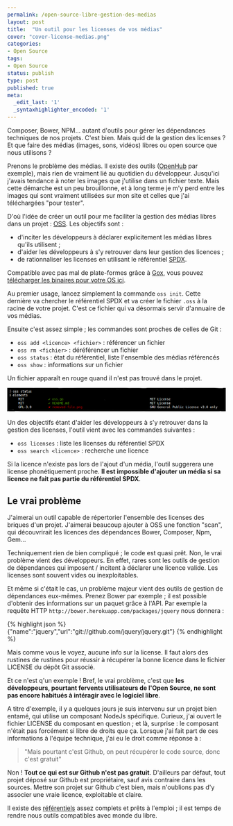 ```yaml
---
permalink: /open-source-libre-gestion-des-medias
layout: post
title:  "Un outil pour les licenses de vos médias"
cover: "cover-license-medias.png"
categories:
- Open Source
tags:
- Open Source
status: publish
type: post
published: true
meta:
  _edit_last: '1'
  _syntaxhighlighter_encoded: '1'
---
```


Composer, Bower, NPM... autant d'outils pour gérer les dépendances techniques de nos projets. C'est bien. Mais quid de la gestion des licenses ? Et que 
faire des médias (images, sons, vidéos) libres ou open source que nous utilisons ?

Prenons le problème des médias. Il existe des outils ([OpenHub](https://www.openhub.net) par exemple), mais rien de vraiment lié au quotidien du développeur. Jusqu'ici j'avais tendance à noter les images que j'utilise dans un fichier texte. Mais cette 
démarche est un peu brouillonne, et à long terme je m'y perd entre les images qui sont vraiment utilisées sur mon site et celles que j'ai 
téléchargées "pour tester".

D'où l'idée de créer un outil pour me faciliter la gestion des médias libres dans un projet : [OSS](https://github.com/Halleck45/OSS). Les objectifs sont :

+ d'inciter les développeurs à déclarer explicitement les médias libres qu'ils utilisent ;
+ d'aider les développeurs à s'y retrouver dans leur gestion des licences ;
+ de rationnaliser les licenses en utilisant le référentiel [SPDX](http://spdx.org/licenses/).

Compatible avec pas mal de plate-formes grâce à [Gox](https://github.com/mitchellh/gox), vous pouvez [télécharger les binaires pour votre OS ici](https://bintray.com/halleck45/OSS/bin/view).

Au premier usage, lancez simplement la commande `oss init`. Cette dernière va chercher le référentiel SPDX et va créer le fichier `.oss` à la racine de votre projet. 
C'est ce fichier qui va désormais servir d'annuaire de vos médias.

Ensuite c'est assez simple ; les commandes sont proches de celles de Git :

+ `oss add <licence> <fichier>` : référencer un fichier
+ `oss rm <fichier>` : déréférencer un fichier
+ `oss status` : état du référentiel, liste l'ensemble des médias référencés
+ `oss show` <fichier> : informations sur un fichier

Un fichier apparaît en rouge quand il n'est pas trouvé dans le projet.

![Exemple de sortie de la commande oss status](/images/2015-02-oss.png)

Un des objectifs étant d'aider les développeurs à s'y retrouver dans la gestion des licenses, l'outil vient avec les commandes suivantes :

+ `oss licenses` : liste les licenses du référentiel SPDX
+ `oss search <licence>` : recherche une licence

Si la licence n'existe pas lors de l'ajout d'un média, l'outil suggerera une license phonétiquement proche. 
**Il est impossible d'ajouter un média si sa licence ne fait pas partie du référentiel SPDX**.
 
## Le vrai problème

J'aimerai un outil capable de répertorier l'ensemble des licenses des briques d'un projet. J'aimerai beaucoup 
ajouter à OSS une fonction "scan", qui découvrirait les licences des dépendances Bower, Composer, Npm, Gem...

Techniquement rien de bien compliqué ; le code est quasi prêt. Non, le vrai problème vient des développeurs. En effet, 
rares sont les outils de gestion de dépendances qui imposent / incitent à déclarer une licence valide. Les licenses sont souvent vides ou inexploitables.

Et même si c'était le cas, un problème majeur vient des outils de gestion de dépendances eux-mêmes. Prenez Bower par exemple ; il est possible 
d'obtenir des informations sur un paquet grâce à l'API. Par exemple la requête HTTP `http://bower.herokuapp.com/packages/jquery` nous donnera : 

{% highlight json %}
{"name":"jquery","url":"git://github.com/jquery/jquery.git"}
{% endhighlight %}

Mais comme vous le voyez, aucune info sur la license. Il faut alors des rustines de rustines pour réussir à récupérer la bonne licence dans le fichier LICENSE du dépôt Git associé.

Et ce n'est q'un exemple ! Bref, le vrai problème, c'est que **les développeurs, pourtant fervents utilisateurs de l'Open Source, ne sont pas encore 
habitués à intéragir avec le logiciel libre**. 

A titre d'exemple, il y a quelques jours je suis intervenu sur un projet bien entamé, qui utilise un composant NodeJs spécifique. Curieux, j'ai ouvert 
le fichier LICENSE du composant en question ; et là, surprise : le composant n'était pas forcément si libre de droits que ça. Lorsque j'ai 
fait part de ces informations à l'équipe technique, j'ai eu le droit comme réponse à :

> "Mais pourtant c'est Github, on peut récupérer le code source, donc c'est gratuit"

Non ! **Tout ce qui est sur Github n'est pas gratuit**. D'ailleurs par défaut, tout projet déposé sur Github est propriétaire, sauf avis contraire dans les sources. 
Mettre son projet sur Github c'est bien, mais n'oublions pas d'y associer une vraie licence, exploitable et claire. 

Il existe des [référentiels](http://spdx.org/licenses/) assez complets et prêts à l'emploi ; il est temps de rendre nous outils compatibles avec monde du libre.

